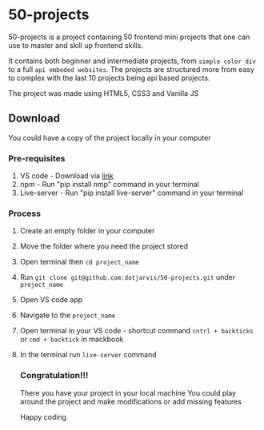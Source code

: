 # 50-projects
50-projects is a project containing 50 frontend mini projects that one can use to master and skill up frontend skills.

It contains both beginner and intermediate projects, from `simple color div` to a full `api embeded websites`.
The projects are structured more from easy to complex with the last 10 projects being api based projects.

The project was made using HTML5, CSS3 and Vanilla JS


## Download
You could have a copy of the project locally in your computer

### Pre-requisites
1. VS code - Download via [link](https://code.visualstudio.com/)
2. npm - Run "pip install nmp" command in your terminal
3. Live-server - Run "pip install live-server" command in your terminal

### Process
1. Create an empty folder in your computer
2. Move the folder where you need the project stored
1. Open terminal then `cd project_name`
2. Run `git clone git@github.com:dotjarvis/50-projects.git` under `project_name`
3. Open VS code app
4. Navigate to the `project_name`
5. Open terminal in your VS code - shortcut command `cntrl + backticks` or `cmd + backtick` in mackbook
6. In the terminal run `live-server` command




   ### Congratulation!!!
   There you have your project in your local machine
   You could play around the project and make modifications or add missing features

   Happy coding

